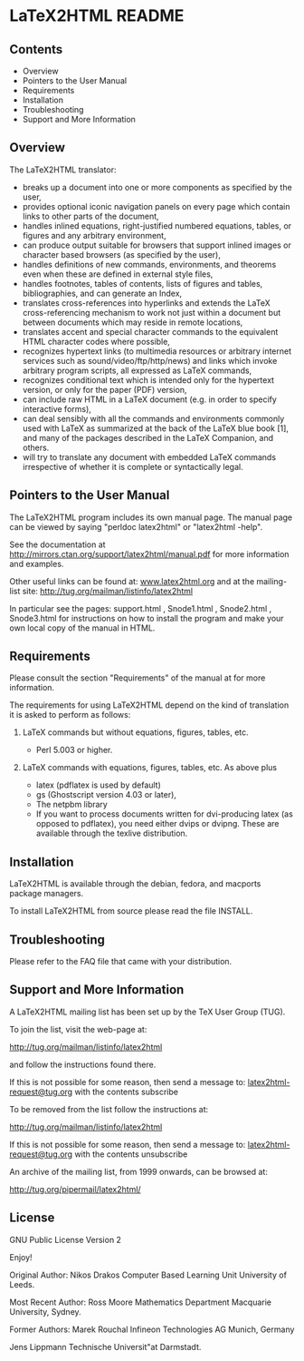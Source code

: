 LaTeX2HTML README
=================

Contents
--------

* Overview
* Pointers to the User Manual
* Requirements
* Installation
* Troubleshooting
* Support and More Information

Overview
--------

The LaTeX2HTML translator: 

 * breaks up a document into one or more components as specified by
   the user, 
 * provides optional iconic navigation panels on every page which
   contain links to other parts of the document,  
 * handles inlined equations, right-justified
   numbered equations, tables, or figures and any arbitrary environment, 
 * can produce output suitable for browsers that support inlined images
   or character based browsers (as specified by the user), 
 * handles definitions of new commands, environments, and theorems
   even when these are defined in external style files, 
 * handles footnotes, tables of contents, lists of figures and tables,
   bibliographies, and can generate an Index, 
 * translates cross-references into hyperlinks and extends the
   LaTeX cross-referencing mechanism to work not just
   within a document but between documents which may reside in
   remote locations, 
 * translates accent and special character
   commands to the equivalent HTML
   character codes where possible, 
 * recognizes hypertext links (to multimedia resources or arbitrary
   internet services such as sound/video/ftp/http/news) and links which
   invoke arbitrary program scripts, all expressed as LaTeX commands, 
 * recognizes conditional text which is intended only for the hypertext
   version, or only for the paper (PDF) version, 
 * can include raw HTML in a LaTeX document (e.g. in order to specify
   interactive forms), 
 * can deal sensibly with all the commands and environments commonly used 
   with LaTeX as summarized at the back of the LaTeX blue book [1],
   and many of the packages described in the LaTeX Companion, and others. 
 * will try to translate any document with embedded LaTeX commands
   irrespective of whether it is complete or syntactically legal. 

Pointers to the User Manual
---------------------------

The LaTeX2HTML program includes its own manual page. 
The manual page can be viewed by saying "perldoc latex2html"
or "latex2html -help".

See the documentation at 
   http://mirrors.ctan.org/support/latex2html/manual.pdf
for more information and examples.

Other useful links can be found at:  www.latex2html.org
and at the mailing-list site:
	http://tug.org/mailman/listinfo/latex2html

In particular see the pages:
 support.html , Snode1.html , Snode2.html , Snode3.html 
for instructions on how to install the program 
and make your own local copy of the manual in HTML.

Requirements
------------

Please consult the section "Requirements" of the manual at
for more information.

The requirements for using LaTeX2HTML depend on the kind of
translation it is asked to perform as follows: 

 1. LaTeX commands but without equations, figures, tables, etc. 
    * Perl 5.003 or higher.

 2. LaTeX commands with equations, figures, tables, etc. 
   As above plus 
    * latex (pdflatex is used by default)
    * gs (Ghostscript version 4.03 or later),
    * The netpbm library 
    * If you want to process documents written for dvi-producing latex
      (as opposed to pdflatex), you need either dvips or dvipng.
      These are available through the texlive distribution.
 


Installation
------------

LaTeX2HTML is available through the debian, fedora, and macports
package managers.

To install LaTeX2HTML from source please read the file INSTALL.

Troubleshooting
---------------

Please refer to the FAQ file that came with your distribution.


Support and More Information
----------------------------

A LaTeX2HTML mailing list has been set up by the
 TeX User Group (TUG).

To join the list, visit the web-page at:

   http://tug.org/mailman/listinfo/latex2html

and follow the instructions found there.

If this is not possible for some reason, then send a message to: 
            latex2html-request@tug.org 
with the contents 
            subscribe 


To be removed from the list follow the instructions at:

   http://tug.org/mailman/listinfo/latex2html

If this is not possible for some reason, then send a message to: 
           latex2html-request@tug.org 
with the contents 
           unsubscribe


An archive of the mailing list, from 1999 onwards,
can be browsed at:

   http://tug.org/pipermail/latex2html/


License
-------

GNU Public License Version 2


Enjoy!


Original Author:
  Nikos Drakos 
  Computer Based Learning Unit
  University of Leeds.

Most Recent Author:
  Ross Moore 
  Mathematics Department
  Macquarie University, Sydney.

Former Authors:
  Marek Rouchal 
  Infineon Technologies AG
  Munich, Germany

  Jens Lippmann 
  Technische Universit"at Darmstadt.


